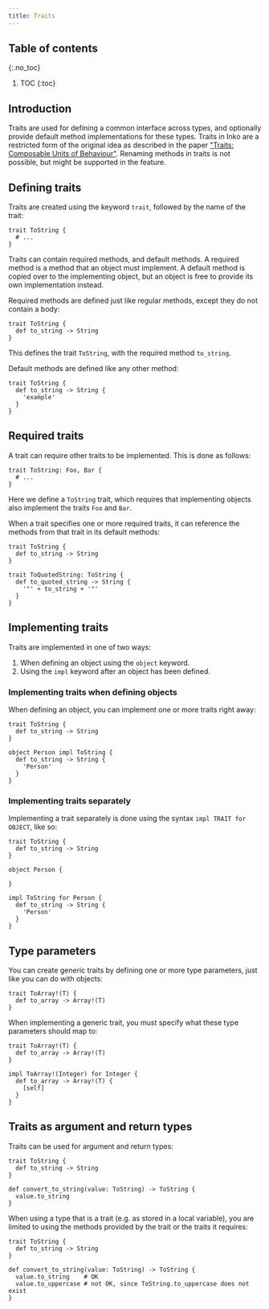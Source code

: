 ```yaml
---
title: Traits
---
```

<!-- vale off -->

## Table of contents
{:.no_toc}

1. TOC
{:toc}

## Introduction

Traits are used for defining a common interface across types, and optionally
provide default method implementations for these types. Traits in Inko are a
restricted form of the original idea as described in the paper ["Traits:
Composable Units of Behaviour"][traits-paper]. Renaming methods in traits is not
possible, but might be supported in the feature.

## Defining traits

Traits are created using the keyword `trait`, followed by the name of the trait:

```inko
trait ToString {
  # ...
}
```

Traits can contain required methods, and default methods. A required method is a
method that an object must implement. A default method is copied over to the
implementing object, but an object is free to provide its own implementation
instead.

Required methods are defined just like regular methods, except they do not
contain a body:

```inko
trait ToString {
  def to_string -> String
}
```

This defines the trait `ToString`, with the required method `to_string`.

Default methods are defined like any other method:

```inko
trait ToString {
  def to_string -> String {
    'example'
  }
}
```

## Required traits

A trait can require other traits to be implemented. This is done as follows:

```inko
trait ToString: Foo, Bar {
  # ...
}
```

Here we define a `ToString` trait, which requires that implementing objects also
implement the traits `Foo` and `Bar`.

When a trait specifies one or more required traits, it can reference the methods
from that trait in its default methods:

```inko
trait ToString {
  def to_string -> String
}

trait ToQuotedString: ToString {
  def to_quoted_string -> String {
    '"' + to_string + '"'
  }
}
```

## Implementing traits

Traits are implemented in one of two ways:

1. When defining an object using the `object` keyword.
1. Using the `impl` keyword after an object has been defined.

### Implementing traits when defining objects

When defining an object, you can implement one or more traits right away:

```inko
trait ToString {
  def to_string -> String
}

object Person impl ToString {
  def to_string -> String {
    'Person'
  }
}
```

### Implementing traits separately

Implementing a trait separately is done using the syntax `impl TRAIT for
OBJECT`, like so:

```inko
trait ToString {
  def to_string -> String
}

object Person {

}

impl ToString for Person {
  def to_string -> String {
    'Person'
  }
}
```

## Type parameters

You can create generic traits by defining one or more type parameters, just like
you can do with objects:

```inko
trait ToArray!(T) {
  def to_array -> Array!(T)
}
```

When implementing a generic trait, you must specify what these type parameters
should map to:

```inko
trait ToArray!(T) {
  def to_array -> Array!(T)
}

impl ToArray!(Integer) for Integer {
  def to_array -> Array!(T) {
    [self]
  }
}
```

## Traits as argument and return types

Traits can be used for argument and return types:

```inko
trait ToString {
  def to_string -> String
}

def convert_to_string(value: ToString) -> ToString {
  value.to_string
}
```

When using a type that is a trait (e.g. as stored in a local variable), you are
limited to using the methods provided by the trait or the traits it requires:

```inko
trait ToString {
  def to_string -> String
}

def convert_to_string(value: ToString) -> ToString {
  value.to_string    # OK
  value.to_uppercase # not OK, since ToString.to_uppercase does not exist
}
```

[traits-paper]: http://scg.unibe.ch/archive/papers/Scha03aTraits.pdf
